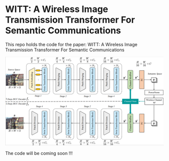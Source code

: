 # WITT: A Wireless Image Transmission Transformer For Semantic Communications

This repo holds the code for the paper:
WITT: A Wireless Image Transmission Transformer For Semantic Communications


![ ](Overview.png)


The code will be coming soon !!!
